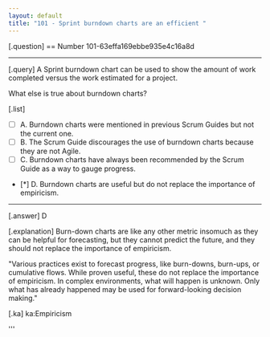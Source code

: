 ```yaml
---
layout: default 
title: "101 - Sprint burndown charts are an efficient "
---
```



[.question]
== Number 101-63effa169ebbe935e4c16a8d

****

[.query]
A Sprint burndown chart can be used to show the amount of work completed versus the work estimated for a project. 

What else is true about burndown charts?

[.list]
* [ ] A. Burndown charts were mentioned in previous Scrum Guides but not the current one.
* [ ] B. The Scrum Guide discourages the use of burndown charts because they are not Agile.
* [ ] C. Burndown charts have always been recommended by the Scrum Guide as a way to gauge progress.
* [*] D. Burndown charts are useful but do not replace the importance of empiricism.
****

[.answer]
D

[.explanation]
Burn-down charts are like any other metric insomuch as they can be helpful for forecasting, but they cannot predict the future, and they should not replace the importance of empiricism.

"Various practices exist to forecast progress, like burn-downs, burn-ups, or cumulative flows. While proven useful, these do not replace the importance of empiricism. In complex environments, what will happen is unknown. Only what has already happened may be used for forward-looking decision making."

[.ka]
ka:Empiricism

'''

